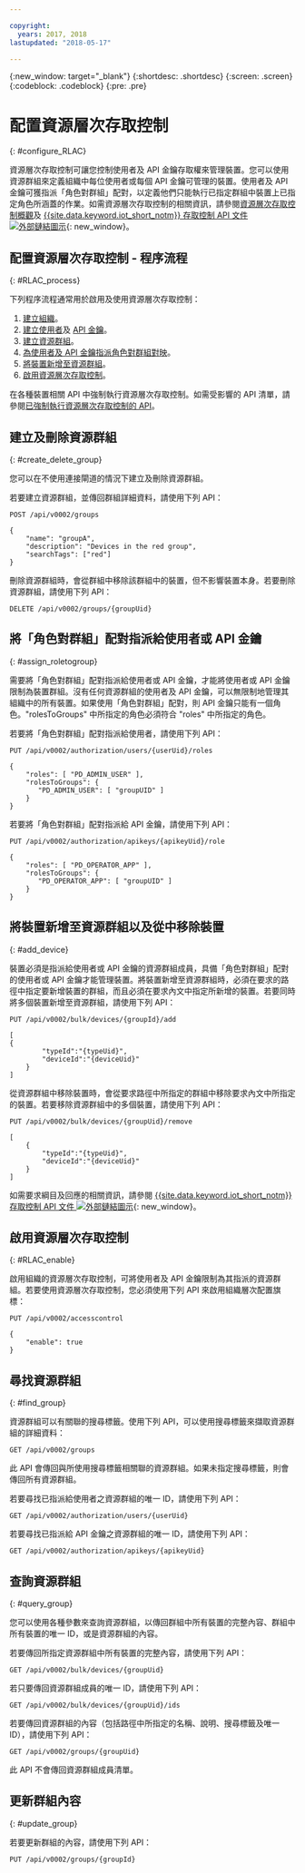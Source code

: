 ```yaml
---

copyright:
  years: 2017, 2018
lastupdated: "2018-05-17"

---
```


{:new_window: target="\_blank"}
{:shortdesc: .shortdesc}
{:screen: .screen}
{:codeblock: .codeblock}
{:pre: .pre}

# 配置資源層次存取控制
{: #configure_RLAC}

資源層次存取控制可讓您控制使用者及 API 金鑰存取權來管理裝置。您可以使用資源群組來定義組織中每位使用者或每個 API 金鑰可管理的裝置。使用者及 API 金鑰可獲指派「角色對群組」配對，以定義他們只能執行已指定群組中裝置上已指定角色所涵蓋的作業。如需資源層次存取控制的相關資訊，請參閱[資源層次存取控制概觀](rlac_overview.html)及 [{{site.data.keyword.iot_short_notm}} 存取控制 API 文件 ![外部鏈結圖示](../../../icons/launch-glyph.svg "外部鏈結圖示")](https://docs.internetofthings.ibmcloud.com/apis/swagger/v0002-beta/security-subjects-beta.html){: new_window}。

## 配置資源層次存取控制 - 程序流程
{: #RLAC_process}

下列程序流程通常用於啟用及使用資源層次存取控制：
1. [建立組織](../iotplatform_overview.html#organizations)。
2. [建立使用者](../add_users.html#adding-new-users)及 [API 金鑰](../platform_authorization.html#api-key)。
3. [建立資源群組](rlac.html#create_delete_group)。
4. [為使用者及 API 金鑰指派角色對群組對映](rlac.html#assign_roletogroup)。
5. [將裝置新增至資源群組](rlac.html#add_device)。
6. [啟用資源層次存取控制](rlac.html#RLAC_enable)。

在各種裝置相關 API 中強制執行資源層次存取控制。如需受影響的 API 清單，請參閱[已強制執行資源層次存取控制的 API](rlac_overview.html#RLAC_enforced_APIs)。

## 建立及刪除資源群組
{: #create_delete_group}

您可以在不使用連接閘道的情況下建立及刪除資源群組。

若要建立資源群組，並傳回群組詳細資料，請使用下列 API：

    POST /api/v0002/groups

    {
        "name": "groupA",
        "description": "Devices in the red group",
        "searchTags": ["red"]
    }

刪除資源群組時，會從群組中移除該群組中的裝置，但不影響裝置本身。若要刪除資源群組，請使用下列 API：

    DELETE /api/v0002/groups/{groupUid}


## 將「角色對群組」配對指派給使用者或 API 金鑰
{: #assign_roletogroup}

需要將「角色對群組」配對指派給使用者或 API 金鑰，才能將使用者或 API 金鑰限制為裝置群組。沒有任何資源群組的使用者及 API 金鑰，可以無限制地管理其組織中的所有裝置。如果使用「角色對群組」配對，則 API 金鑰只能有一個角色。"rolesToGroups" 中所指定的角色必須符合 "roles" 中所指定的角色。

若要將「角色對群組」配對指派給使用者，請使用下列 API：

    PUT /api/v0002/authorization/users/{userUid}/roles

    {
        "roles": [ "PD_ADMIN_USER" ],
        "rolesToGroups": {
           "PD_ADMIN_USER": [ "groupUID" ]
        }
    }



若要將「角色對群組」配對指派給 API 金鑰，請使用下列 API：

    PUT /api/v0002/authorization/apikeys/{apikeyUid}/role

    {
        "roles": [ "PD_OPERATOR_APP" ],
        "rolesToGroups": {
           "PD_OPERATOR_APP": [ "groupUID" ]
        }
    }

## 將裝置新增至資源群組以及從中移除裝置
{: #add_device}

裝置必須是指派給使用者或 API 金鑰的資源群組成員，具備「角色對群組」配對的使用者或 API 金鑰才能管理裝置。將裝置新增至資源群組時，必須在要求的路徑中指定要新增裝置的群組，而且必須在要求內文中指定所新增的裝置。若要同時將多個裝置新增至資源群組，請使用下列 API：

    PUT /api/v0002/bulk/devices/{groupId}/add

    [
    {
            "typeId":"{typeUid}",
            "deviceId":"{deviceUid}"
        }
    ]

從資源群組中移除裝置時，會從要求路徑中所指定的群組中移除要求內文中所指定的裝置。若要移除資源群組中的多個裝置，請使用下列 API：

    PUT /api/v0002/bulk/devices/{groupUid}/remove

    [
	    {
            "typeId":"{typeUid}",
            "deviceId":"{deviceUid}"
        }
    ]

如需要求綱目及回應的相關資訊，請參閱 [{{site.data.keyword.iot_short_notm}} 存取控制 API 文件 ![外部鏈結圖示](../../../icons/launch-glyph.svg "外部鏈結圖示")](https://docs.internetofthings.ibmcloud.com/apis/swagger/v0002-beta/security-subjects-beta.html){: new_window}。

## 啟用資源層次存取控制
{: #RLAC_enable}

啟用組織的資源層次存取控制，可將使用者及 API 金鑰限制為其指派的資源群組。若要使用資源層次存取控制，您必須使用下列 API 來啟用組織層次配置旗標：

    PUT /api/v0002/accesscontrol

    {
        "enable": true
    }

## 尋找資源群組
{: #find_group}

資源群組可以有關聯的搜尋標籤。使用下列 API，可以使用搜尋標籤來擷取資源群組的詳細資料：

    GET /api/v0002/groups

此 API 會傳回與所使用搜尋標籤相關聯的資源群組。如果未指定搜尋標籤，則會傳回所有資源群組。

若要尋找已指派給使用者之資源群組的唯一 ID，請使用下列 API：

    GET /api/v0002/authorization/users/{userUid}

若要尋找已指派給 API 金鑰之資源群組的唯一 ID，請使用下列 API：

    GET /api/v0002/authorization/apikeys/{apikeyUid}


## 查詢資源群組
{: #query_group}

您可以使用各種參數來查詢資源群組，以傳回群組中所有裝置的完整內容、群組中所有裝置的唯一 ID，或是資源群組的內容。

若要傳回所指定資源群組中所有裝置的完整內容，請使用下列 API：

    GET /api/v0002/bulk/devices/{groupUid}

若只要傳回資源群組成員的唯一 ID，請使用下列 API：

    GET /api/v0002/bulk/devices/{groupUid}/ids

若要傳回資源群組的內容（包括路徑中所指定的名稱、說明、搜尋標籤及唯一 ID），請使用下列 API：

    GET /api/v0002/groups/{groupUid}

此 API 不會傳回資源群組成員清單。

## 更新群組內容
{: #update_group}

若要更新群組的內容，請使用下列 API：

    PUT /api/v0002/groups/{groupId}
